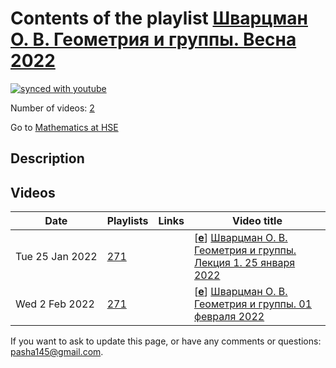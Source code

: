 # Contents of the playlist [Шварцман О. В. Геометрия и группы.  Весна 2022](https://www.youtube.com/playlist?list=PLq3E5oubNNoCaraulOBJqmWHAB-vBIw6E)

[![synced with youtube](https://img.shields.io/github/last-commit/mathphysschool/mathphysschool.github.io/autoupdate1?label=synced%20with%20youtube)](https://github.com/mathphysschool/mathphysschool.github.io/commits/autoupdate1)

Number of videos: [2](#videos)

Go to [Mathematics at HSE](../README.md)

## Description



## Videos

|Date|Playlists|Links|Video title|
|---|---|---|---|
| Tue&nbsp;25&nbsp;Jan&nbsp;2022 | [271](../playlists/271 "Шварцман О. В. Геометрия и группы.  Весна 2022") |  | [[**e**](https://studio.youtube.com/video/ayvdgT-hF7U/edit "Edit")] [Шварцман О. В. Геометрия и группы. Лекция 1. 25 января 2022](https://www.youtube.com/watch?v=ayvdgT-hF7U&list=PLq3E5oubNNoCaraulOBJqmWHAB-vBIw6E) |
| Wed&nbsp;2&nbsp;Feb&nbsp;2022 | [271](../playlists/271 "Шварцман О. В. Геометрия и группы.  Весна 2022") |  | [[**e**](https://studio.youtube.com/video/C6fmk2aEtpY/edit "Edit")] [Шварцман О. В. Геометрия и группы. 01 февраля 2022](https://www.youtube.com/watch?v=C6fmk2aEtpY&list=PLq3E5oubNNoCaraulOBJqmWHAB-vBIw6E) |


 If you want to ask to update this page, or have any comments or questions: <pasha145@gmail.com>.